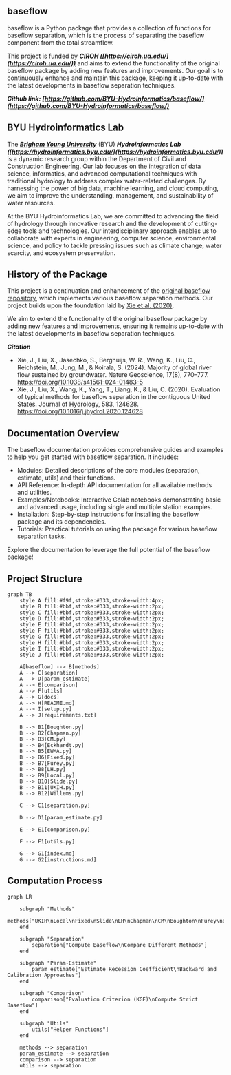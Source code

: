 ## **baseflow**

baseflow is a Python package that provides a collection of functions for baseflow separation, which is the process of separating the baseflow component from the total streamflow.

This project is funded by ***CIROH ([https://ciroh.ua.edu/](https://ciroh.ua.edu/))*** and aims to extend the functionality of the original baseflow package by adding new features and improvements. Our goal is to continuously enhance and maintain this package, keeping it up-to-date with the latest developments in baseflow separation techniques.


***Github link: [https://github.com/BYU-Hydroinformatics/baseflow/](https://github.com/BYU-Hydroinformatics/baseflow/)***

## **BYU Hydroinformatics Lab**
The ***[Brigham Young University](https://www.byu.edu/)*** (BYU) ***Hydroinformatics Lab ([https://hydroinformatics.byu.edu/](https://hydroinformatics.byu.edu/))*** is a dynamic research group within the Department of Civil and Construction Engineering. Our lab focuses on the integration of data science, informatics, and advanced computational techniques with traditional hydrology to address complex water-related challenges. By harnessing the power of big data, machine learning, and cloud computing, we aim to improve the understanding, management, and sustainability of water resources.

At the BYU Hydroinformatics Lab, we are committed to advancing the field of hydrology through innovative research and the development of cutting-edge tools and technologies. Our interdisciplinary approach enables us to collaborate with experts in engineering, computer science, environmental science, and policy to tackle pressing issues such as climate change, water scarcity, and ecosystem preservation.

## **History of the Package**
This project is a continuation and enhancement of the [original baseflow repository](https://github.com/xiejx5/baseflow), which implements various baseflow separation methods. Our project builds upon the foundation laid by [Xie et al. (2020)](https://doi.org/10.1016/j.jhydrol.2020.124628). 

We aim to extend the functionality of the original baseflow package by adding new features and improvements, ensuring it remains up-to-date with the latest developments in baseflow separation techniques.

***Citation***

- Xie, J., Liu, X., Jasechko, S., Berghuijs, W. R., Wang, K., Liu, C., Reichstein, M., Jung, M., & Koirala, S. (2024). Majority of global river flow sustained by groundwater. Nature Geoscience, 17(8), 770–777. https://doi.org/10.1038/s41561-024-01483-5
- Xie, J., Liu, X., Wang, K., Yang, T., Liang, K., & Liu, C. (2020). Evaluation of typical methods for baseflow separation in the contiguous United States. Journal of Hydrology, 583, 124628. https://doi.org/10.1016/j.jhydrol.2020.124628

## **Documentation Overview**
The baseflow documentation provides comprehensive guides and examples to help you get started with baseflow separation. It includes:

 - Modules: Detailed descriptions of the core modules (separation, estimate, utils) and their functions.
 - API Reference: In-depth API documentation for all available methods and utilities.
 - Examples/Notebooks: Interactive Colab notebooks demonstrating basic and advanced usage, including single and multiple station examples.
 - Installation: Step-by-step instructions for installing the baseflow package and its dependencies.
 - Tutorials: Practical tutorials on using the package for various baseflow separation tasks.

Explore the documentation to leverage the full potential of the baseflow package!
## **Project Structure**

```mermaid
graph TB
    style A fill:#f9f,stroke:#333,stroke-width:4px;
    style B fill:#bbf,stroke:#333,stroke-width:2px;
    style C fill:#bbf,stroke:#333,stroke-width:2px;
    style D fill:#bbf,stroke:#333,stroke-width:2px;
    style E fill:#bbf,stroke:#333,stroke-width:2px;
    style F fill:#bbf,stroke:#333,stroke-width:2px;
    style G fill:#bbf,stroke:#333,stroke-width:2px;
    style H fill:#bbf,stroke:#333,stroke-width:2px;
    style I fill:#bbf,stroke:#333,stroke-width:2px;
    style J fill:#bbf,stroke:#333,stroke-width:2px;

    A[baseflow] --> B[methods]
    A --> C[separation]
    A --> D[param_estimate]
    A --> E[comparison]
    A --> F[utils]
    A --> G[docs]
    A --> H[README.md]
    A --> I[setup.py]
    A --> J[requirements.txt]

    B --> B1[Boughton.py]
    B --> B2[Chapman.py]
    B --> B3[CM.py]
    B --> B4[Eckhardt.py]
    B --> B5[EWMA.py]
    B --> B6[Fixed.py]
    B --> B7[Furey.py]
    B --> B8[LH.py]
    B --> B9[Local.py]
    B --> B10[Slide.py]
    B --> B11[UKIH.py]
    B --> B12[Willems.py]

    C --> C1[separation.py]

    D --> D1[param_estimate.py]

    E --> E1[comparison.py]

    F --> F1[utils.py]

    G --> G1[index.md]
    G --> G2[instructions.md]

```

## **Computation Process**


```mermaid
graph LR

    subgraph "Methods"
        methods["UKIH\nLocal\nFixed\nSlide\nLH\nChapman\nCM\nBoughton\nFurey\nEckhardt\nEWMA\nWillems"]
    end

    subgraph "Separation"
        separation["Compute Baseflow\nCompare Different Methods"]
    end

    subgraph "Param-Estimate"
        param_estimate["Estimate Recession Coefficient\nBackward and Calibration Approaches"]
    end

    subgraph "Comparison"
        comparison["Evaluation Criterion (KGE)\nCompute Strict Baseflow"]
    end

    subgraph "Utils"
        utils["Helper Functions"]
    end

    methods --> separation
    param_estimate --> separation
    comparison --> separation
    utils --> separation
```

